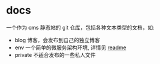 # docs

一个作为 cms 静态站的 git 仓库，包括各种文本类型的文档，如:

- blog 博客，会发布到自己的独立博客
- env 一个简单的微服务架构环境, 详情见 [readme](env/READEME.md)
- private 不适合发布的一些私人文件
